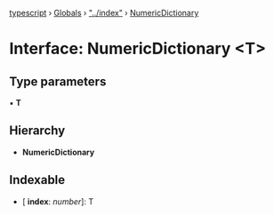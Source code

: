[typescript](../README.md) › [Globals](../globals.md) › ["../index"](../modules/____index_.md) › [NumericDictionary](____index_.numericdictionary.md)

# Interface: NumericDictionary <**T**>

## Type parameters

▪ **T**

## Hierarchy

* **NumericDictionary**

## Indexable

* \[ **index**: *number*\]: T
